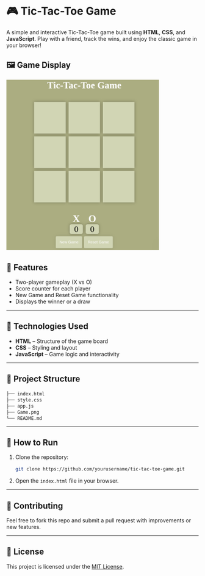 # 🎮 Tic-Tac-Toe Game

A simple and interactive Tic-Tac-Toe game built using **HTML**, **CSS**, and **JavaScript**. Play with a friend, track the wins, and enjoy the classic game in your browser!

## 🖼️ Game Display

<img src="./Game.png" alt="Tic-Tac-Toe Game" width="400"/>


## 🚀 Features

- Two-player gameplay (X vs O)
- Score counter for each player
- New Game and Reset Game functionality
- Displays the winner or a draw

---

## 🔧 Technologies Used

- **HTML** – Structure of the game board
- **CSS** – Styling and layout
- **JavaScript** – Game logic and interactivity

---

## 📂 Project Structure

```
├── index.html
├── style.css
├── app.js
├── Game.png
└── README.md
```

---

## 📜 How to Run

1. Clone the repository:
   ```bash
   git clone https://github.com/yourusername/tic-tac-toe-game.git
   ```

2. Open the `index.html` file in your browser.

---

## 🙌 Contributing

Feel free to fork this repo and submit a pull request with improvements or new features.

---

## 📃 License

This project is licensed under the [MIT License](LICENSE).